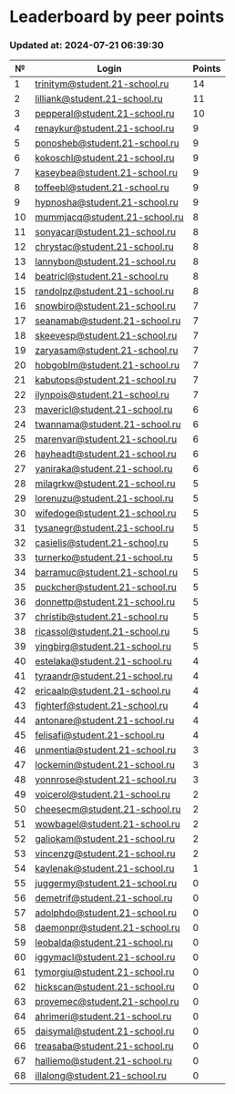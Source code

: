 # Leaderboard by peer points

### Updated at: 2024-07-21 06:39:30

| № | Login | Points |
|---|-------|--------|
|1|trinitym@student.21-school.ru|14|
|2|lilliank@student.21-school.ru|11|
|3|pepperal@student.21-school.ru|10|
|4|renaykur@student.21-school.ru|9|
|5|ponosheb@student.21-school.ru|9|
|6|kokoschl@student.21-school.ru|9|
|7|kaseybea@student.21-school.ru|9|
|8|toffeebl@student.21-school.ru|9|
|9|hypnosha@student.21-school.ru|9|
|10|mummjacq@student.21-school.ru|8|
|11|sonyacar@student.21-school.ru|8|
|12|chrystac@student.21-school.ru|8|
|13|lannybon@student.21-school.ru|8|
|14|beatricl@student.21-school.ru|8|
|15|randolpz@student.21-school.ru|8|
|16|snowbiro@student.21-school.ru|7|
|17|seanamab@student.21-school.ru|7|
|18|skeevesp@student.21-school.ru|7|
|19|zaryasam@student.21-school.ru|7|
|20|hobgoblm@student.21-school.ru|7|
|21|kabutops@student.21-school.ru|7|
|22|ilynpois@student.21-school.ru|7|
|23|mavericl@student.21-school.ru|6|
|24|twannama@student.21-school.ru|6|
|25|marenvar@student.21-school.ru|6|
|26|hayheadt@student.21-school.ru|6|
|27|yaniraka@student.21-school.ru|6|
|28|milagrkw@student.21-school.ru|5|
|29|lorenuzu@student.21-school.ru|5|
|30|wifedoge@student.21-school.ru|5|
|31|tysanegr@student.21-school.ru|5|
|32|casielis@student.21-school.ru|5|
|33|turnerko@student.21-school.ru|5|
|34|barramuc@student.21-school.ru|5|
|35|puckcher@student.21-school.ru|5|
|36|donnettp@student.21-school.ru|5|
|37|christib@student.21-school.ru|5|
|38|ricassol@student.21-school.ru|5|
|39|yingbirg@student.21-school.ru|5|
|40|estelaka@student.21-school.ru|4|
|41|tyraandr@student.21-school.ru|4|
|42|ericaalp@student.21-school.ru|4|
|43|fighterf@student.21-school.ru|4|
|44|antonare@student.21-school.ru|4|
|45|felisafi@student.21-school.ru|4|
|46|unmentia@student.21-school.ru|3|
|47|lockemin@student.21-school.ru|3|
|48|yonnrose@student.21-school.ru|3|
|49|voicerol@student.21-school.ru|2|
|50|cheesecm@student.21-school.ru|2|
|51|wowbagel@student.21-school.ru|2|
|52|galiokam@student.21-school.ru|2|
|53|vincenzg@student.21-school.ru|2|
|54|kaylenak@student.21-school.ru|1|
|55|juggermy@student.21-school.ru|0|
|56|demetrif@student.21-school.ru|0|
|57|adolphdo@student.21-school.ru|0|
|58|daemonpr@student.21-school.ru|0|
|59|leobalda@student.21-school.ru|0|
|60|iggymacl@student.21-school.ru|0|
|61|tymorgiu@student.21-school.ru|0|
|62|hickscan@student.21-school.ru|0|
|63|provemec@student.21-school.ru|0|
|64|ahrimeri@student.21-school.ru|0|
|65|daisymal@student.21-school.ru|0|
|66|treasaba@student.21-school.ru|0|
|67|halliemo@student.21-school.ru|0|
|68|illalong@student.21-school.ru|0|


